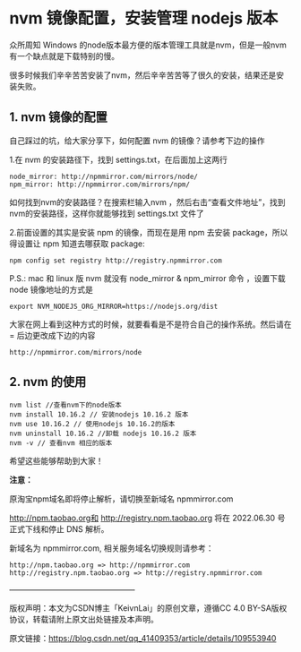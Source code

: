 # nvm 镜像配置，安装管理 nodejs 版本

众所周知 Windows 的node版本最方便的版本管理工具就是nvm，但是一般nvm有一个缺点就是下载特别的慢。

很多时候我们辛辛苦苦安装了nvm，然后辛辛苦苦等了很久的安装，结果还是安装失败。

## 1. nvm 镜像的配置 ##

自己踩过的坑，给大家分享下，如何配置 nvm 的镜像？请参考下边的操作

1.在 nvm 的安装路径下，找到 settings.txt，在后面加上这两行

```
node_mirror: http://npmmirror.com/mirrors/node/
npm_mirror: http://npmmirror.com/mirrors/npm/
```

如何找到nvm的安装路径？在搜索栏输入nvm ，然后右击“查看文件地址”，找到nvm的安装路径，这样你就能够找到 settings.txt 文件了

2.前面设置的其实是安装 npm 的镜像，而现在是用 npm 去安装 package，所以得设置让 npm 知道去哪获取 package:

```
npm config set registry http://registry.npmmirror.com
```

P.S.: mac 和 linux 版 nvm 就没有 node_mirror & npm_mirror 命令 ，设置下载 node 镜像地址的方式是

```
export NVM_NODEJS_ORG_MIRROR=https://nodejs.org/dist
```

大家在网上看到这种方式的时候，就要看看是不是符合自己的操作系统。然后请在 = 后边更改成下边的内容

```
http://npmmirror.com/mirrors/node
```

## 2. nvm 的使用 ##

```
nvm list //查看nvm下的node版本
nvm install 10.16.2 // 安装nodejs 10.16.2 版本
nvm use 10.16.2 // 使用nodejs 10.16.2的版本
nvm uninstall 10.16.2 //卸载 nodejs 10.16.2 版本
nvm -v // 查看nvm 相应的版本
```


希望这些能够帮助到大家！

**注意：**

原淘宝npm域名即将停止解析，请切换至新域名 npmmirror.com

http://npm.taobao.org和 http://registry.npm.taobao.org 将在 2022.06.30 号正式下线和停止 DNS 解析。

新域名为 npmmirror.com, 相关服务域名切换规则请参考：

```
http://npm.taobao.org => http://npmmirror.com
http://registry.npm.taobao.org => http://registry.npmmirror.com
```

————————————————

版权声明：本文为CSDN博主「KeivnLai」的原创文章，遵循CC 4.0 BY-SA版权协议，转载请附上原文出处链接及本声明。

原文链接：https://blog.csdn.net/qq_41409353/article/details/109553940